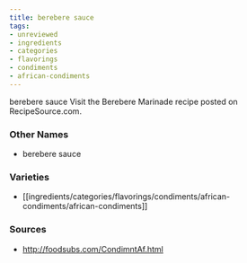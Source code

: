 ```yaml
---
title: berebere sauce
tags:
- unreviewed
- ingredients
- categories
- flavorings
- condiments
- african-condiments
---
```

berebere sauce Visit the Berebere Marinade recipe posted on RecipeSource.com.

### Other Names

* berebere sauce

### Varieties

* [[ingredients/categories/flavorings/condiments/african-condiments/african-condiments]]

### Sources
* http://foodsubs.com/CondimntAf.html
